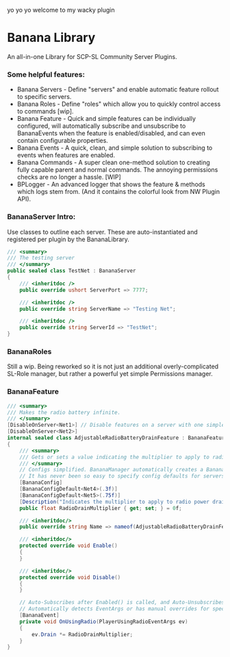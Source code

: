 yo yo yo welcome to my wacky plugin

# Banana Library
An all-in-one Library for SCP-SL Community Server Plugins.

### Some helpful features:
- Banana Servers - Define "servers" and enable automatic feature rollout to specific servers.
- Banana Roles - Define "roles" which allow you to quickly control access to commands \[wip\].
- Banana Feature - Quick and simple features can be individually configured, will automatically subscribe and unsubscribe to BananaEvents when the feature is enabled/disabled, and can even contain configurable properties.
- Banana Events - A quick, clean, and simple solution to subscribing to events when features are enabled.
- Banana Commands - A super clean one-method solution to creating fully capable parent and normal commands. The annoying permissions checks are no longer a hassle. \[WIP\]
- BPLogger - An advanced logger that shows the feature & methods which logs stem from. (And it contains the colorful look from NW Plugin API).



### BananaServer Intro:
Use classes to outline each server. These are auto-instantiated and registered per plugin by the BananaLibrary.
```csharp
/// <summary>
/// The testing server
/// </summary>
public sealed class TestNet : BananaServer
{
    /// <inheritdoc />
    public override ushort ServerPort => 7777;

    /// <inheritdoc />
    public override string ServerName => "Testing Net";

    /// <inheritdoc />
    public override string ServerId => "TestNet";
}
```

### BananaRoles
Still a wip. Being reworked so it is not just an additional overly-complicated SL-Role manager, but rather a powerful yet simple Permissions manager. 

### BananaFeature

```csharp
/// <summary>
/// Makes the radio battery infinite.
/// </summary>
[DisableOnServer<Net1>] // Disable features on a server with one simple attribute.
[DisableOnServer<Net2>]
internal sealed class AdjustableRadioBatteryDrainFeature : BananaFeature
{
    /// <summary>
    /// Gets or sets a value indicating the multiplier to apply to radio power drain. If set to 0 radios will have no drain.
    /// </summary>
    // Configs simplified. BananaManager automatically creates a BananaFeature config files with all BananaConfigs. Configs are loaded with the features.
    // It has never been so easy to specify config defaults for servers.
    [BananaConfig]
    [BananaConfigDefault<Net4>(.3f)]
    [BananaConfigDefault<Net5>(.75f)]
    [Description("Indicates the multiplier to apply to radio power drain. If set to 0 radios will have no drain.")]
    public float RadioDrainMultiplier { get; set; } = 0f;

    /// <inheritdoc/>
    public override string Name => nameof(AdjustableRadioBatteryDrainFeature);

    /// <inheritdoc/>
    protected override void Enable()
    {
    }

    /// <inheritdoc/>
    protected override void Disable()
    {
    }

    // Auto-Subscribes after Enabled() is called, and Auto-Unsubscribes after Disabled() is called.
    // Automatically detects EventArgs or has manual overrides for specifying which LabApiEventHandler to subscribe to.
    [BananaEvent]
    private void OnUsingRadio(PlayerUsingRadioEventArgs ev)
    {
        ev.Drain *= RadioDrainMultiplier;
    }
}
```
